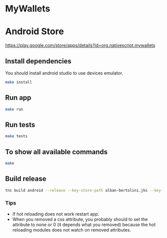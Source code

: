 # MyWallets

# Android Store

https://play.google.com/store/apps/details?id=org.nativescript.mywallets

## Install dependencies
You should install android studio to use devices emulator.

``` bash
make install
```

## Run app

``` bash
make run
```

## Run tests

``` bash
make tests
```

## To show all available commands

``` bash
make
``` 

## Build release

``` bash
tns build android --release --key-store-path alban-bertolini.jks --key-store-password 'my_password' --key-store-alias MyWallets --key-store-alias-password 'my_password' --copy-to . --aab
``` 

### Tips

- If hot reloading does not work restart app.
- When you removed a css attribute, you probably should to set the attribute to none or 0 (it depends what you removed) because
the hot reloading modules does not watch on removed attributes.
